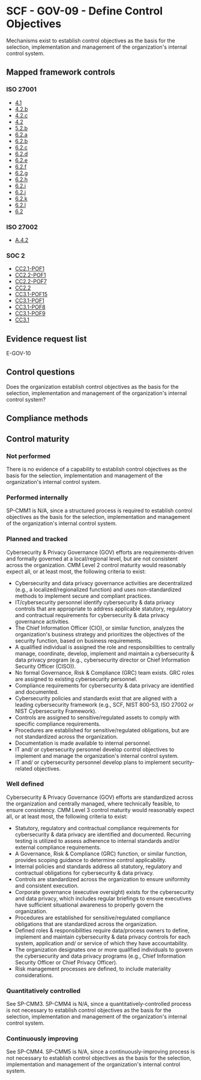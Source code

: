 # SCF - GOV-09 - Define Control Objectives
Mechanisms exist to establish control objectives as the basis for the selection, implementation and management of the organization's internal control system.
## Mapped framework controls
### ISO 27001
- [4.1](../iso27001/4.md#41)
- [4.2.b](../iso27001/4.md#42b)
- [4.2.c](../iso27001/4.md#42c)
- [4.2](../iso27001/4.md#42)
- [5.2.b](../iso27001/5.md#52b)
- [6.2.a](../iso27001/6.md#62a)
- [6.2.b](../iso27001/6.md#62b)
- [6.2.c](../iso27001/6.md#62c)
- [6.2.d](../iso27001/6.md#62d)
- [6.2.e](../iso27001/6.md#62e)
- [6.2.f](../iso27001/6.md#62f)
- [6.2.g](../iso27001/6.md#62g)
- [6.2.h](../iso27001/6.md#62h)
- [6.2.i](../iso27001/6.md#62i)
- [6.2.j](../iso27001/6.md#62j)
- [6.2.k](../iso27001/6.md#62k)
- [6.2.l](../iso27001/6.md#62l)
- [6.2](../iso27001/6.md#62)

### ISO 27002
- [A.4.2](../iso27002/a-4.md#a42)

### SOC 2
- [CC2.1-POF1](../soc2/cc21-pof1.md)
- [CC2.2-POF1](../soc2/cc22-pof1.md)
- [CC2.2-POF7](../soc2/cc22-pof7.md)
- [CC2.2](../soc2/cc22.md)
- [CC3.1-POF15](../soc2/cc31-pof15.md)
- [CC3.1-POF1](../soc2/cc31-pof1.md)
- [CC3.1-POF8](../soc2/cc31-pof8.md)
- [CC3.1-POF9](../soc2/cc31-pof9.md)
- [CC3.1](../soc2/cc31.md)

## Evidence request list
E-GOV-10

## Control questions
Does the organization establish control objectives as the basis for the selection, implementation and management of the organization's internal control system?

## Compliance methods


## Control maturity
### Not performed
There is no evidence of a capability to establish control objectives as the basis for the selection, implementation and management of the organization's internal control system.

### Performed internally
SP-CMM1 is N/A, since a structured process is required to establish control objectives as the basis for the selection, implementation and management of the organization's internal control system.

### Planned and tracked
Cybersecurity & Privacy Governance (GOV) efforts are requirements-driven and formally governed at a local/regional level, but are not consistent across the organization. CMM Level 2 control maturity would reasonably expect all, or at least most, the following criteria to exist:
- Cybersecurity and data privacy governance activities are decentralized (e.g., a localized/regionalized function) and uses non-standardized methods to implement secure and compliant practices.
- IT/cybersecurity personnel identify cybersecurity & data privacy controls that are appropriate to address applicable statutory, regulatory and contractual requirements for cybersecurity & data privacy governance activities.
- The Chief Information Officer (CIO), or similar function, analyzes the organization's business strategy and prioritizes the objectives of the security function, based on business requirements.
- A qualified individual is assigned the role and responsibilities to centrally manage, coordinate, develop, implement and maintain a cybersecurity & data privacy program (e.g., cybersecurity director or Chief Information Security Officer (CISO)).
- No formal Governance, Risk & Compliance (GRC) team exists. GRC roles are assigned to existing cybersecurity personnel.
- Compliance requirements for cybersecurity & data privacy are identified and documented.
- Cybersecurity policies and standards exist that are aligned with a leading cybersecurity framework (e.g., SCF, NIST 800-53, ISO 27002 or NIST Cybersecurity Framework).
- Controls are assigned to sensitive/regulated assets to comply with specific compliance requirements.
- Procedures are established for sensitive/regulated obligations, but are not standardized across the organization.
- Documentation is made available to internal personnel.
- IT and/ or cybersecurity personnel develop control objectives to implement and manage the organization's internal control system.
- IT and/ or cybersecurity personnel develop plans to implement security-related objectives.

### Well defined
Cybersecurity & Privacy Governance (GOV) efforts are standardized across the organization and centrally managed, where technically feasible, to ensure consistency. CMM Level 3 control maturity would reasonably expect all, or at least most, the following criteria to exist:
- Statutory, regulatory and contractual compliance requirements for cybersecurity & data privacy are identified and documented. Recurring testing is utilized to assess adherence to internal standards and/or external compliance requirements.
- A Governance, Risk & Compliance (GRC) function, or similar function, provides scoping guidance to determine control applicability.
- Internal policies and standards address all statutory, regulatory and contractual obligations for cybersecurity & data privacy.
- Controls are standardized across the organization to ensure uniformity and consistent execution.
- Corporate governance (executive oversight) exists for the cybersecurity and data privacy, which includes regular briefings to ensure executives have sufficient situational awareness to properly govern the organization.
- Procedures are established for sensitive/regulated compliance obligations that are standardized across the organization.
- Defined roles & responsibilities require data/process owners to define, implement and maintain cybersecurity & data privacy controls for each system, application and/ or service of which they have accountability.
- The organization designates one or more qualified individuals to govern the cybersecurity and data privacy programs (e.g., Chief Information Security Officer or Chief Privacy Officer).
- Risk management processes are defined, to include materiality considerations.

### Quantitatively controlled
See SP-CMM3. SP-CMM4 is N/A, since a quantitatively-controlled process is not necessary to establish control objectives as the basis for the selection, implementation and management of the organization's internal control system.

### Continuously improving
See SP-CMM4. SP-CMM5 is N/A, since a continuously-improving process is not necessary to establish control objectives as the basis for the selection, implementation and management of the organization's internal control system.
